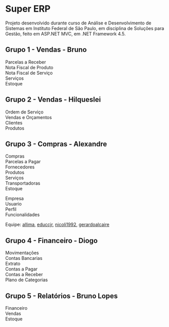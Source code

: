 # Super ERP
Projeto desenvolvido durante curso de Análise e Desenvolvimento de Sistemas em Instituto Federal de São Paulo, em disciplina de Soluções para Gestão, feito em ASP.NET MVC, em .NET Framework 4.5.

## Grupo 1 - Vendas - Bruno
Parcelas a Receber<br>
Nota Fiscal de Produto<br>
Nota Fiscal de Serviço<br>
Serviços<br>
Estoque<br>

## Grupo 2 - Vendas - Hilqueslei
Ordem de Serviço<br>
Vendas e Orçamentos<br>
Clientes<br>
Produtos<br>

## Grupo 3 - Compras - Alexandre
Compras<br>
Parcelas a Pagar<br>
Fornecedores<br>
Produtos<br>
Serviços<br>
Transportadoras<br>
Estoque<br>

Empresa<br>
Usuario<br>
Perfil<br>
Funcionalidades<br>

Equipe: [allima](https://github.com/allima), [educcjr](https://github.com/educcjr), [nicoli1992](https://github.com/nicoli1992), [gerardoalcaire](https://github.com/gerardoalcaire)<br>

## Grupo 4 - Financeiro - Diogo
Movimentações<br>
Contas Bancarias<br>
Extrato<br>
Contas a Pagar<br>
Contas a Receber<br>
Plano de Categorias<br>

## Grupo 5 - Relatórios - Bruno Lopes
Financeiro<br>
Vendas<br>
Estoque<br>
